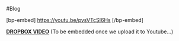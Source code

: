 #Blog

[bp-embed] https://youtu.be/pvsVTcSI6Hs [/bp-embed]

[**DROPBOX VIDEO**](https://www.dropbox.com/s/y1q9j1hc2fcorm2/buddyboss-theme-options-blog.mp4?raw=1)
(To be embedded once we upload it to Youtube...)